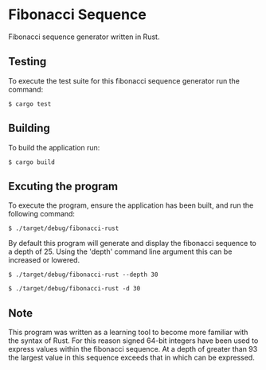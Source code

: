 # Fibonacci Sequence

Fibonacci sequence generator written in Rust.

## Testing
To execute the test suite for this fibonacci sequence generator run the command:
```
$ cargo test
```

## Building
To build the application run:
```
$ cargo build
```

## Excuting the program
To execute the program, ensure the application has been built, and run the following command:
```
$ ./target/debug/fibonacci-rust
```

By default this program will generate and display the fibonacci sequence to a depth of 25. Using the 'depth' command line argument this can be increased or lowered.

```
$ ./target/debug/fibonacci-rust --depth 30
```
```
$ ./target/debug/fibonacci-rust -d 30

```

## Note
This program was written as a learning tool to become more familiar with the syntax of Rust. For this reason signed 64-bit integers have been used to express values within the fibonacci sequence. At a depth of greater than 93 the largest value in this sequence exceeds that in which can be expressed.